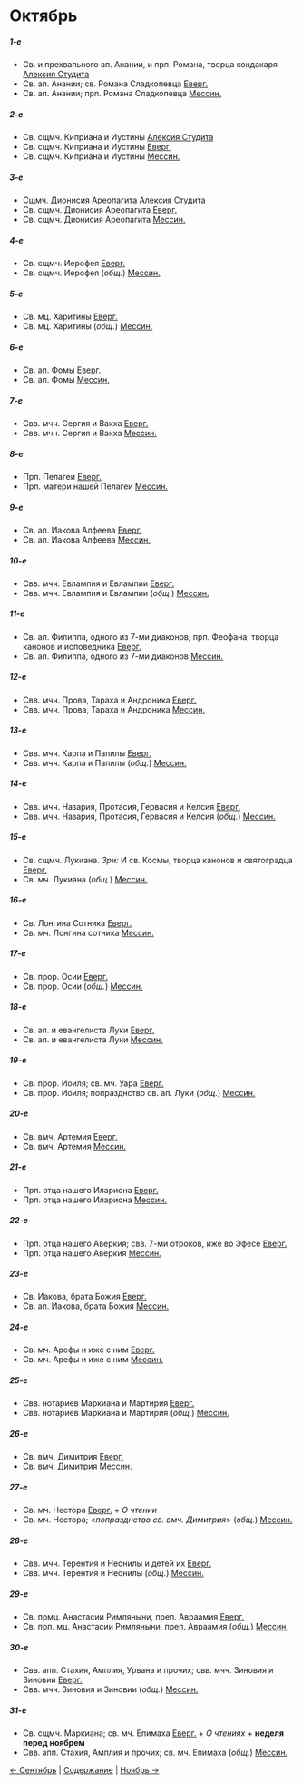 
# Октябрь

##### 1-е 

- Св. и прехвального ап. Анании, и прп. Романа, творца кондакаря [Алексия Студита](10_01_AST.ru.md)
- Св. ап. Анании; св. Романа Сладкопевца [Еверг.](10_01_EUR.ru.md)
- Св. ап. Анании; прп. Романа Сладкопевца [Мессин.](10_01_MES.ru.md)

##### 2-е 

- Св. сщмч. Киприана и Иустины [Алексия Студита](10_02_AST.ru.md)
- Св. сщмч. Киприана и Иустины [Еверг.](10_02_EUR.ru.md)
- Св. сщмч. Киприана и Иустины [Мессин.](10_02_MES.ru.md)

##### 3-е 

- Сщмч. Дионисия Ареопагита [Алексия Студита](10_03_AST.ru.md)
- Св. сщмч. Дионисия Ареопагита [Еверг.](10_03_EUR.ru.md)
- Св. сщмч. Дионисия Ареопагита [Мессин.](10_03_MES.ru.md)

##### 4-е

- Св. сщмч. Иерофея [Еверг.](10_04_EUR.ru.md)
- Св. сщмч. Иерофея (*общ.*) [Мессин.](10_04_MES.ru.md)

##### 5-е 

- Св. мц. Харитины [Еверг.](10_05_EUR.ru.md)
- Св. мц. Харитины (*общ.*) [Мессин.](10_05_MES.ru.md)

##### 6-е 

- Св. ап. Фомы [Еверг.](10_06_EUR.ru.md)
- Св. ап. Фомы [Мессин.](10_06_MES.ru.md)

##### 7-е
 
- Свв. мчч. Сергия и Вакха [Еверг.](10_07_EUR.ru.md)
- Свв. мчч. Сергия и Вакха [Мессин.](10_07_MES.ru.md)

##### 8-е
 
- Прп. Пелагеи [Еверг.](10_08_EUR.ru.md)
- Прп. матери нашей Пелагеи [Мессин.](10_08_MES.ru.md)

##### 9-е
 
- Св. ап. Иакова Алфеева [Еверг.](10_09_EUR.ru.md)
- Св. ап. Иакова Алфеева [Мессин.](10_09_MES.ru.md)

##### 10-е
 
- Свв. мчч. Евлампия и Евлампии [Еверг.](10_10_EUR.ru.md)
- Свв. мчч. Евлампия и Евлампии (*общ.*) [Мессин.](10_10_MES.ru.md)

##### 11-е
 
- Св. ап. Филиппа, одного из 7-ми диаконов; прп. Феофана, творца канонов и исповедника [Еверг.](10_11_EUR.ru.md)
- Св. ап. Филиппа, одного из 7-ми диаконов [Мессин.](10_11_MES.ru.md)

##### 12-е
 
- Свв. мчч. Прова, Тараха и Андроника [Еверг.](10_12_EUR.ru.md)
- Свв. мчч. Прова, Тараха и Андроника [Мессин.](10_12_MES.ru.md)

##### 13-е
 
- Свв. мчч. Карпа и Папилы [Еверг.](10_13_EUR.ru.md)
- Свв. мчч. Карпа и Папилы (*общ.*) [Мессин.](10_13_MES.ru.md)

##### 14-е
 
- Свв. мчч. Назария, Протасия, Гервасия и Келсия [Еверг.](10_14_EUR.ru.md)
- Свв. мчч. Назария, Протасия, Гервасия и Келсия (*общ.*) [Мессин.](10_14_MES.ru.md)

##### 15-е
 
- Св. сщмч. Лукиана. *Зри:* И св. Космы, творца канонов и святоградца [Еверг.](10_15_EUR.ru.md)
- Св. мч. Лукиана (*общ.*) [Мессин.](10_15_MES.ru.md)

##### 16-е
 
- Св. Лонгина Сотника [Еверг.](10_16_EUR.ru.md)
- Св. мч. Лонгина сотника [Мессин.](10_16_MES.ru.md)

##### 17-е
 
- Св. прор. Осии [Еверг.](10_17_EUR.ru.md)
- Св. прор. Осии (*общ.*) [Мессин.](10_17_MES.ru.md)

##### 18-е
 
- Св. ап. и евангелиста Луки [Еверг.](10_18_EUR.ru.md)
- Св. ап. и евангелиста Луки [Мессин.](10_18_MES.ru.md)

##### 19-е
 
- Св. прор. Иоиля; св. мч. Уара [Еверг.](10_19_EUR.ru.md)
- Св. прор. Иоиля; попразднство св. ап. Луки (*общ.*) [Мессин.](10_19_MES.ru.md)

##### 20-е
 
- Св. вмч. Артемия [Еверг.](10_20_EUR.ru.md)
- Св. вмч. Артемия [Мессин.](10_20_MES.ru.md)

##### 21-е
 
- Прп. отца нашего Илариона [Еверг.](10_21_EUR.ru.md)
- Прп. отца нашего Илариона [Мессин.](10_21_MES.ru.md)

##### 22-е
 
- Прп. отца нашего Аверкия; свв. 7-ми отроков, иже во Эфесе [Еверг.](10_22_EUR.ru.md)
- Прп. отца нашего Аверкия [Мессин.](10_22_MES.ru.md)

##### 23-е
 
- Св. Иакова, брата Божия [Еверг.](10_23_EUR.ru.md)
- Св. ап. Иакова, брата Божия [Мессин.](10_23_MES.ru.md)

##### 24-е
 
- Св. мч. Арефы и иже с ним [Еверг.](10_24_EUR.ru.md)
- Св. мч. Арефы и иже с ним [Мессин.](10_24_MES.ru.md)

##### 25-е
 
- Свв. нотариев Маркиана и Мартирия [Еверг.](10_25_EUR.ru.md)
- Свв. нотариев Маркиана и Мартирия (*общ.*) [Мессин.](10_25_MES.ru.md)

##### 26-е
 
- Св. вмч. Димитрия [Еверг.](10_26_EUR.ru.md)
- Св. вмч. Димитрия [Мессин.](10_26_MES.ru.md)

##### 27-е
 
- Св. мч. Нестора [Еверг.](10_27_EUR.ru.md) + *О чтении*
- Св. мч. Нестора; <*попразднство св. вмч. Димитрия*> (*общ.*) [Мессин.](10_27_MES.ru.md)

##### 28-е
 
- Свв. мчч. Терентия и Неонилы и детей их [Еверг.](10_28_EUR.ru.md)
- Свв. мчч. Терентия и Неонилы (*общ.*) [Мессин.](10_28_MES.ru.md)

##### 29-е
 
- Св. прмц. Анастасии Римляныни, преп. Авраамия [Еверг.](10_29_EUR.ru.md)
- Св. прп. мц. Анастасии Римляныни, преп. Авраамия (*общ.*) [Мессин.](10_29_MES.ru.md)

##### 30-е
 
- Свв. апп. Стахия, Амплия, Урвана и прочих; свв. мчч. Зиновия и Зиновии [Еверг.](10_30_EUR.ru.md)
- Свв. мчч. Зиновия и Зиновии (*общ.*) [Мессин.](10_30_MES.ru.md)

##### 31-е
 
- Св. сщмч. Маркиана; св. мч. Епимаха [Еверг.](10_31_EUR.ru.md) + *О чтениях* + **неделя перед ноябрем**
- Свв. апп. Стахия, Амплия и прочих; св. мч. Епимаха (*общ.*) [Мессин.](10_31_MES.ru.md)

[← Сентябрь](../09_september/README.md) | [Содержание](../README.md) | [Ноябрь →](../11_november/README.md)